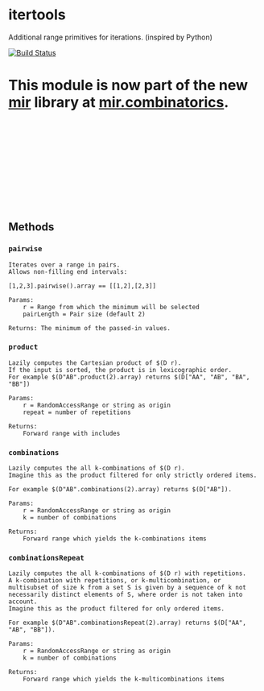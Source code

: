 itertools
=========

Additional range primitives for iterations.
(inspired by Python)

[![Build Status](https://travis-ci.org/wilzbach/d-itertools.svg?branch=master)](https://travis-ci.org/wilzbach/d-itertools)

# This module is now part of the new [mir](https://github.com/libmir/mir) library at [mir.combinatorics](http://docs.mir.dlang.io/latest/mir_combinatorics.html).

  
  
  
<br><br><br><br><br><br><br><br><br><br>   
  
  
  
Methods
-------

### `pairwise`

```
Iterates over a range in pairs.
Allows non-filling end intervals:

[1,2,3].pairwise().array == [[1,2],[2,3]]

Params:
    r = Range from which the minimum will be selected
    pairLength = Pair size (default 2)

Returns: The minimum of the passed-in values.
```

### `product`

```
Lazily computes the Cartesian product of $(D r).
If the input is sorted, the product is in lexicographic order.
For example $(D"AB".product(2).array) returns $(D["AA", "AB", "BA", "BB"])

Params:
    r = RandomAccessRange or string as origin
    repeat = number of repetitions

Returns:
    Forward range with includes
```

### `combinations`

```
Lazily computes the all k-combinations of $(D r).
Imagine this as the product filtered for only strictly ordered items.

For example $(D"AB".combinations(2).array) returns $(D["AB"]).

Params:
    r = RandomAccessRange or string as origin
    k = number of combinations

Returns:
    Forward range which yields the k-combinations items
```

### `combinationsRepeat`

```
Lazily computes the all k-combinations of $(D r) with repetitions.
A k-combination with repetitions, or k-multicombination, or multisubset of size k from a set S is given by a sequence of k not necessarily distinct elements of S, where order is not taken into account.
Imagine this as the product filtered for only ordered items.

For example $(D"AB".combinationsRepeat(2).array) returns $(D["AA", "AB", "BB"]).

Params:
    r = RandomAccessRange or string as origin
    k = number of combinations

Returns:
    Forward range which yields the k-multicombinations items
```
